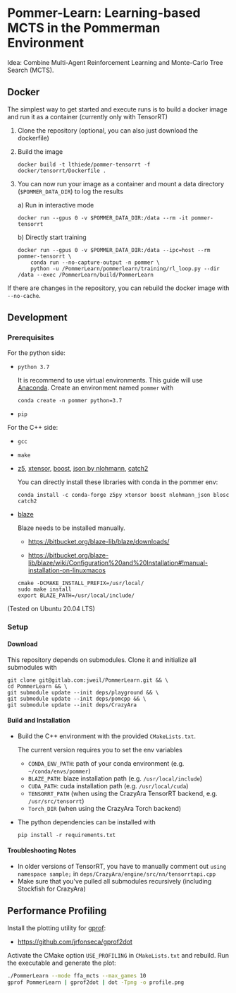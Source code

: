 # Pommer-Learn: Learning-based MCTS in the Pommerman Environment

Idea: Combine Multi-Agent Reinforcement Learning and Monte-Carlo Tree Search (MCTS).

## Docker

The simplest way to get started and execute runs is to build a docker image and run it as a container
(currently only with TensorRT)

1. Clone the repository (optional, you can also just download the dockerfile)
2. Build the image
    ```
    docker build -t lthiede/pommer-tensorrt -f docker/tensorrt/Dockerfile .
    ```
3. You can now run your image as a container and mount a data directory (`$POMMER_DATA_DIR`) to log the results

    a) Run in interactive mode
    ```
    docker run --gpus 0 -v $POMMER_DATA_DIR:/data --rm -it pommer-tensorrt
    ```

    b) Directly start training
    ```
    docker run --gpus 0 -v $POMMER_DATA_DIR:/data --ipc=host --rm pommer-tensorrt \
        conda run --no-capture-output -n pommer \
        python -u /PommerLearn/pommerlearn/training/rl_loop.py --dir /data --exec /PommerLearn/build/PommerLearn
    ```

If there are changes in the repository, you can rebuild the docker image with `--no-cache`.

## Development

### Prerequisites

For the python side:

* `python 3.7`

    It is recommend to use virtual environments. This guide will use [Anaconda](https://www.anaconda.com/). Create an environment named `pommer` with

    ```
    conda create -n pommer python=3.7
    ```

* `pip`

For the C++ side:

* `gcc`

* `make`

* [z5](https://github.com/constantinpape/z5), [xtensor](https://github.com/xtensor-stack/xtensor), [boost](boost.org), [json by nlohmann](https://github.com/nlohmann/json/), [catch2](https://github.com/catchorg/Catch2)

    You can directly install these libraries with conda in the pommer env:

    ```
    conda install -c conda-forge z5py xtensor boost nlohmann_json blosc catch2
    ```

* [blaze](https://bitbucket.org/blaze-lib/blaze/src/master/)

    Blaze needs to be installed manually.

    * https://bitbucket.org/blaze-lib/blaze/downloads/

    * https://bitbucket.org/blaze-lib/blaze/wiki/Configuration%20and%20Installation#!manual-installation-on-linuxmacos

    ```
    cmake -DCMAKE_INSTALL_PREFIX=/usr/local/
    sudo make install
    export BLAZE_PATH=/usr/local/include/
    ```

(Tested on Ubuntu 20.04 LTS)

### Setup

#### Download

This repository depends on submodules. Clone it and initialize all submodules with

```
git clone git@gitlab.com:jweil/PommerLearn.git && \
cd PommerLearn && \
git submodule update --init deps/playground && \
git submodule update --init deps/pomcpp && \
git submodule update --init deps/CrazyAra
```

#### Build and Installation

* Build the C++ environment with the provided `CMakeLists.txt`.

    The current version requires you to set the env variables

    * `CONDA_ENV_PATH`: path of your conda environment (e.g. `~/conda/envs/pommer`)
    * `BLAZE_PATH`: blaze installation path (e.g. `/usr/local/include`)
    * `CUDA_PATH`: cuda installation path (e.g. `/usr/local/cuda`)
    * `TENSORRT_PATH` (when using the CrazyAra TensorRT backend, e.g. `/usr/src/tensorrt`)
    * `Torch_DIR` (when using the CrazyAra Torch backend)

* The python dependencies can be installed with

    ```
    pip install -r requirements.txt
    ```

#### Troubleshooting Notes
* In older versions of TensorRT, you have to manually comment out `using namespace sample;` in `deps/CrazyAra/engine/src/nn/tensorrtapi.cpp`
* Make sure that you've pulled all submodules recursively (including Stockfish for CrazyAra)

## Performance Profiling

Install the plotting utility for [gprof](https://ftp.gnu.org/old-gnu/Manuals/gprof-2.9.1/html_mono/gprof.html):
* https://github.com/jrfonseca/gprof2dot

Activate the CMake option `USE_PROFILING` in `CMakeLists.txt` and rebuild.
Run the executable and generate the plot:
```bash
./PommerLearn --mode ffa_mcts --max_games 10
gprof PommerLearn | gprof2dot | dot -Tpng -o profile.png
```
